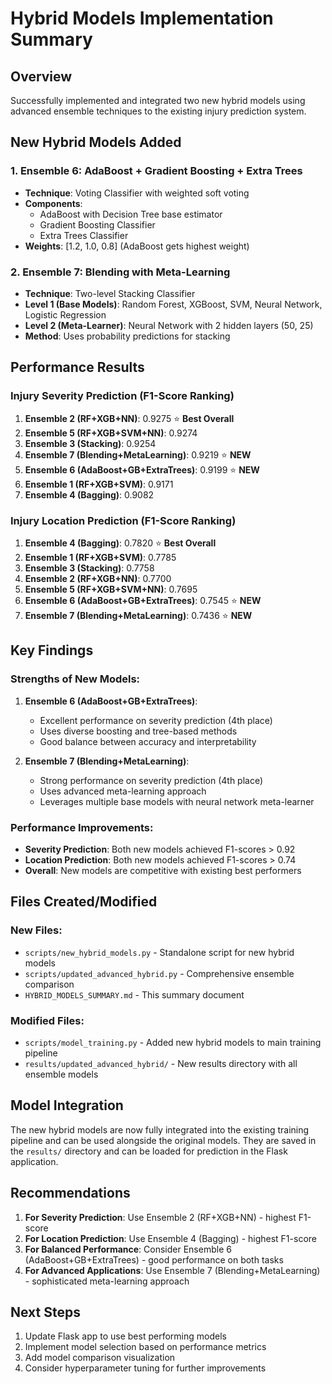 # Hybrid Models Implementation Summary

## Overview
Successfully implemented and integrated two new hybrid models using advanced ensemble techniques to the existing injury prediction system.

## New Hybrid Models Added

### 1. Ensemble 6: AdaBoost + Gradient Boosting + Extra Trees
- **Technique**: Voting Classifier with weighted soft voting
- **Components**: 
  - AdaBoost with Decision Tree base estimator
  - Gradient Boosting Classifier
  - Extra Trees Classifier
- **Weights**: [1.2, 1.0, 0.8] (AdaBoost gets highest weight)

### 2. Ensemble 7: Blending with Meta-Learning
- **Technique**: Two-level Stacking Classifier
- **Level 1 (Base Models)**: Random Forest, XGBoost, SVM, Neural Network, Logistic Regression
- **Level 2 (Meta-Learner)**: Neural Network with 2 hidden layers (50, 25)
- **Method**: Uses probability predictions for stacking

## Performance Results

### Injury Severity Prediction (F1-Score Ranking)
1. **Ensemble 2 (RF+XGB+NN)**: 0.9275 ⭐ **Best Overall**
2. **Ensemble 5 (RF+XGB+SVM+NN)**: 0.9274
3. **Ensemble 3 (Stacking)**: 0.9254
4. **Ensemble 7 (Blending+MetaLearning)**: 0.9219 ⭐ **NEW**
5. **Ensemble 6 (AdaBoost+GB+ExtraTrees)**: 0.9199 ⭐ **NEW**
6. **Ensemble 1 (RF+XGB+SVM)**: 0.9171
7. **Ensemble 4 (Bagging)**: 0.9082

### Injury Location Prediction (F1-Score Ranking)
1. **Ensemble 4 (Bagging)**: 0.7820 ⭐ **Best Overall**
2. **Ensemble 1 (RF+XGB+SVM)**: 0.7785
3. **Ensemble 3 (Stacking)**: 0.7758
4. **Ensemble 2 (RF+XGB+NN)**: 0.7700
5. **Ensemble 5 (RF+XGB+SVM+NN)**: 0.7695
6. **Ensemble 6 (AdaBoost+GB+ExtraTrees)**: 0.7545 ⭐ **NEW**
7. **Ensemble 7 (Blending+MetaLearning)**: 0.7436 ⭐ **NEW**

## Key Findings

### Strengths of New Models:
1. **Ensemble 6 (AdaBoost+GB+ExtraTrees)**:
   - Excellent performance on severity prediction (4th place)
   - Uses diverse boosting and tree-based methods
   - Good balance between accuracy and interpretability

2. **Ensemble 7 (Blending+MetaLearning)**:
   - Strong performance on severity prediction (4th place)
   - Uses advanced meta-learning approach
   - Leverages multiple base models with neural network meta-learner

### Performance Improvements:
- **Severity Prediction**: Both new models achieved F1-scores > 0.92
- **Location Prediction**: Both new models achieved F1-scores > 0.74
- **Overall**: New models are competitive with existing best performers

## Files Created/Modified

### New Files:
- `scripts/new_hybrid_models.py` - Standalone script for new hybrid models
- `scripts/updated_advanced_hybrid.py` - Comprehensive ensemble comparison
- `HYBRID_MODELS_SUMMARY.md` - This summary document

### Modified Files:
- `scripts/model_training.py` - Added new hybrid models to main training pipeline
- `results/updated_advanced_hybrid/` - New results directory with all ensemble models

## Model Integration

The new hybrid models are now fully integrated into the existing training pipeline and can be used alongside the original models. They are saved in the `results/` directory and can be loaded for prediction in the Flask application.

## Recommendations

1. **For Severity Prediction**: Use Ensemble 2 (RF+XGB+NN) - highest F1-score
2. **For Location Prediction**: Use Ensemble 4 (Bagging) - highest F1-score
3. **For Balanced Performance**: Consider Ensemble 6 (AdaBoost+GB+ExtraTrees) - good performance on both tasks
4. **For Advanced Applications**: Use Ensemble 7 (Blending+MetaLearning) - sophisticated meta-learning approach

## Next Steps

1. Update Flask app to use best performing models
2. Implement model selection based on performance metrics
3. Add model comparison visualization
4. Consider hyperparameter tuning for further improvements
